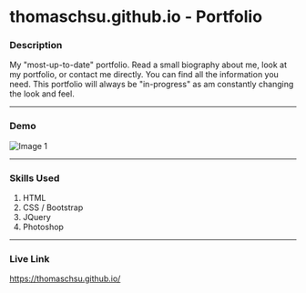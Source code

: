 # thomaschsu.github.io - Portfolio

### Description
My "most-up-to-date" portfolio. Read a small biography about me, look at my portfolio, or contact me directly. You can find all the information you need. This portfolio will always be "in-progress" as am constantly changing the look and feel.

- - -

### Demo
![Image 1](/images/image01.gif)

- - -

### Skills Used
1. HTML
2. CSS / Bootstrap
3. JQuery
4. Photoshop

- - - 
### Live Link
https://thomaschsu.github.io/
